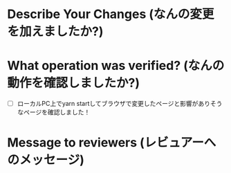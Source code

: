 # Describe Your Changes (なんの変更を加えましたか?)

# What operation was verified? (なんの動作を確認しましたか?)

- [ ] ローカルPC上でyarn startしてブラウザで変更したページと影響がありそうなページを確認しました！


# Message to reviewers (レビュアーへのメッセージ)


